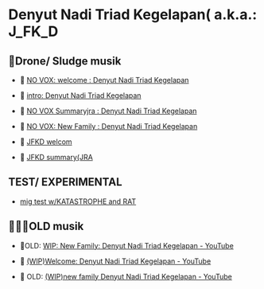 # Denyut Nadi Triad Kegelapan( a.k.a.: J_FK_D

## 🎂Drone/ Sludge musik

- 🎂 [NO VOX: welcome : Denyut Nadi Triad Kegelapan](https://www.youtube.com/watch?v=57vbDOWrFCY)

- 🎂 [intro: Denyut Nadi Triad Kegelapan](https://www.youtube.com/watch?v=bgtBMzDFe5A)

- 🎂 [NO VOX Summaryjra : Denyut Nadi Triad Kegelapan](https://www.youtube.com/watch?v=TpflYgXrU-8)

- 🎂 [NO VOX: New Family : Denyut Nadi Triad Kegelapan](https://www.youtube.com/watch?v=oAKIh7lGCe8)

- 🎂 [JFKD welcom](https://www.youtube.com/watch?v=Kj45VaMjp18)

- 🎂 [JFKD summary(JRA ](https://www.youtube.com/watch?v=aPjxQ6V5uxE)

## TEST/ EXPERIMENTAL

- [ mig test w/KATASTROPHE and RAT](https://www.youtube.com/watch?v=fOS5mMmkX0Y)

## 👩‍👧‍👧OLD musik

- 🦄OLD: [WIP: New Family: Denyut Nadi Triad Kegelapan - YouTube](https://www.youtube.com/watch?v=4J0OYXQ1Llc)

- 🥰 [(WIP)Welcome: Denyut Nadi Triad Kegelapan - YouTube](https://www.youtube.com/watch?v=R9Vi2XLLjcs)

- 🐼 OLD: [(WIP)new family Denyut Nadi Triad Kegelapan - YouTube](https://www.youtube.com/watch?v=e38sreT25fc)


